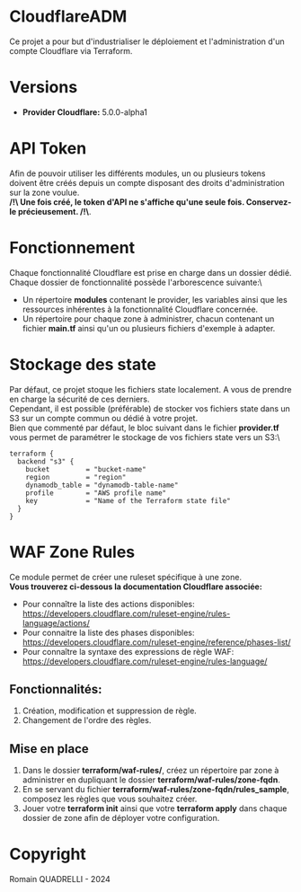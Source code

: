 # CloudflareADM

Ce projet a pour but d'industrialiser le déploiement et l'administration d'un compte Cloudflare via Terraform.

# Versions

* **Provider Cloudflare:** 5.0.0-alpha1

# API Token

Afin de pouvoir utiliser les différents modules, un ou plusieurs tokens doivent être créés depuis un compte disposant des droits d'administration sur la zone voulue.\
**\/\!\\ Une fois créé, le token d'API ne s'affiche qu'une seule fois. Conservez-le précieusement. \/\!\\**.

# Fonctionnement

Chaque fonctionnalité Cloudflare est prise en charge dans un dossier dédié.\
Chaque dossier de fonctionnalité possède l'arborescence suivante:\
* Un répertoire **modules** contenant le provider, les variables ainsi que les ressources inhérentes à la fonctionnalité Cloudflare concernée.
* Un répertoire pour chaque zone à administrer, chacun contenant un fichier **main.tf** ainsi qu'un ou plusieurs fichiers d'exemple à adapter.

# Stockage des state

Par défaut, ce projet stoque les fichiers state localement. A vous de prendre en charge la sécurité de ces derniers.\
Cependant, il est possible (préférable) de stocker vos fichiers state dans un S3 sur un compte commun ou dédié à votre projet.\
Bien que commenté par défaut, le bloc suivant dans le fichier **provider.tf** vous permet de paramétrer le stockage de vos fichiers state vers un S3:\
```
terraform {
  backend "s3" {
    bucket         = "bucket-name"
    region         = "region"
    dynamodb_table = "dynamodb-table-name"
    profile        = "AWS profile name"
    key            = "Name of the Terraform state file"
  }
}
```

# WAF Zone Rules

Ce module permet de créer une ruleset spécifique à une zone.\
**Vous trouverez ci-dessous la documentation Cloudflare associée:**
* Pour connaître la liste des actions disponibles: https://developers.cloudflare.com/ruleset-engine/rules-language/actions/
* Pour connaitre la liste des phases disponibles: https://developers.cloudflare.com/ruleset-engine/reference/phases-list/
* Pour connaître la syntaxe des expressions de règle WAF: https://developers.cloudflare.com/ruleset-engine/rules-language/

## Fonctionnalités:
1. Création, modification et suppression de règle.
2. Changement de l'ordre des règles.

## Mise en place

1. Dans le dossier **terraform/waf-rules/**, créez un répertoire par zone à administrer en dupliquant le dossier **terraform/waf-rules/zone-fqdn**.
2. En se servant du fichier **terraform/waf-rules/zone-fqdn/rules_sample**, composez les règles que vous souhaitez créer.
3. Jouer votre **terraform init** ainsi que votre **terraform apply** dans chaque dossier de zone afin de déployer votre configuration.

# Copyright

Romain QUADRELLI - 2024

